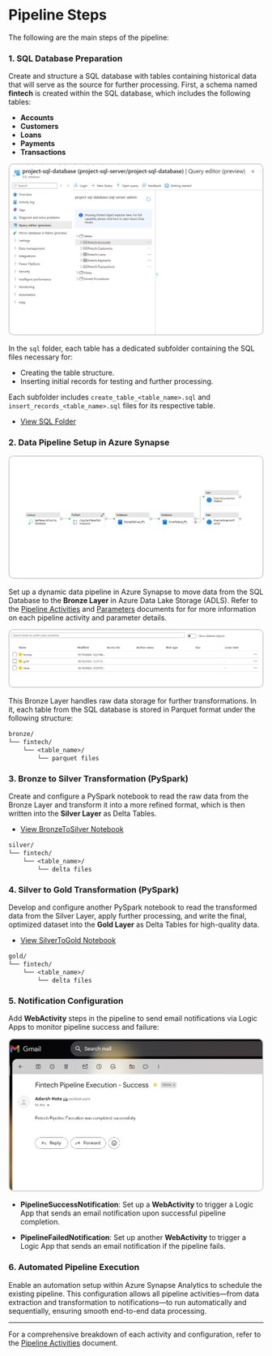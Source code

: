 # Pipeline Steps

The following are the main steps of the pipeline:

### 1. SQL Database Preparation

Create and structure a SQL database with tables containing historical data that will serve as the source for further processing. First, a schema named **fintech** is created within the SQL database, which includes the following tables:

- **Accounts**
- **Customers**
- **Loans**
- **Payments**
- **Transactions**

<img src="../assets/images/sql_database_tables.png" alt="SQL Database Tables" style="border: 2px solid #d3d3d3; border-radius: 10px;" width="500">

In the `sql` folder, each table has a dedicated subfolder containing the SQL files necessary for:
- Creating the table structure.
- Inserting initial records for testing and further processing.

Each subfolder includes `create_table_<table_name>.sql` and `insert_records_<table_name>.sql` files for its respective table. 

   - [View SQL Folder](../sql/)

### 2. Data Pipeline Setup in Azure Synapse

<img src="../assets/images/fintech_pipeline.png" alt="SQL Database Tables" style="border: 2px solid #d3d3d3; border-radius: 10px;" width="500">

Set up a dynamic data pipeline in Azure Synapse to move data from the SQL Database to the **Bronze Layer** in Azure Data Lake Storage (ADLS). Refer to the [Pipeline Activities](Pipeline_Activities.md) and [Parameters](Parameters.md) documents for for more information on each pipeline activity and parameter details.

<img src="../assets/images/storage_account_layers.png" alt="SQL Database Tables" style="border: 2px solid #d3d3d3; border-radius: 10px;" width="500">


This Bronze Layer handles raw data storage for further transformations. In it, each table from the SQL database is stored in Parquet format under the following structure:
```
bronze/
└── fintech/
    └── <table_name>/
        └── parquet files
```

### 3. Bronze to Silver Transformation (PySpark)

Create and configure a PySpark notebook to read the raw data from the Bronze Layer and transform it into a more refined format, which is then written into the **Silver Layer** as Delta Tables.
   - [View BronzeToSilver Notebook](../notebooks/BronzeToSilver_ETL.ipynb)

```
silver/
└── fintech/
    └── <table_name>/
        └── delta files
```

### 4. Silver to Gold Transformation (PySpark)

Develop and configure another PySpark notebook to read the transformed data from the Silver Layer, apply further processing, and write the final, optimized dataset into the **Gold Layer** as Delta Tables for high-quality data.
   - [View SilverToGold Notebook](../notebooks/SilverToGold_ETL.ipynb)

```
gold/
└── fintech/
    └── <table_name>/
        └── delta files
```

### 5. Notification Configuration

Add **WebActivity** steps in the pipeline to send email notifications via Logic Apps to monitor pipeline success and failure:

<img src="../assets/images/email_success.png" alt="SQL Database Tables" style="border: 2px solid #d3d3d3; border-radius: 10px;" width="500">

- **PipelineSuccessNotification**: Set up a **WebActivity** to trigger a Logic App that sends an email notification upon successful pipeline completion.
  
- **PipelineFailedNotification**: Set up another **WebActivity** to trigger a Logic App that sends an email notification if the pipeline fails.

### 6. Automated Pipeline Execution

Enable an automation setup within Azure Synapse Analytics to schedule the existing pipeline. This configuration allows all pipeline activities—from data extraction and transformation to notifications—to run automatically and sequentially, ensuring smooth end-to-end data processing.

---

For a comprehensive breakdown of each activity and configuration, refer to the [Pipeline Activities](Pipeline_Activities.md) document.
